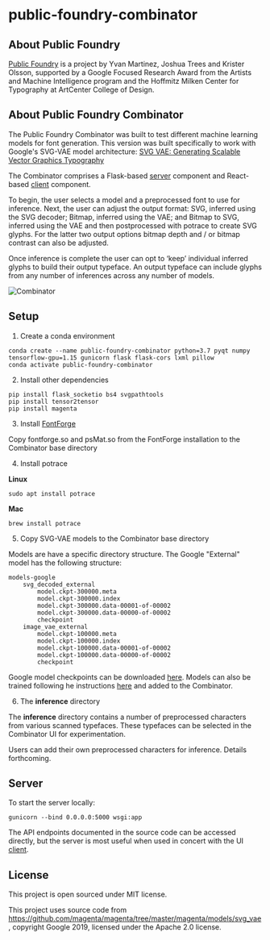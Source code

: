 # public-foundry-combinator

## About Public Foundry

[Public Foundry](http://publicfoundry.ai) is a project by Yvan Martinez, Joshua Trees and Krister Olsson, supported by a Google Focused Research Award from the Artists and Machine Intelligence program and the Hoffmitz Milken Center for Typography at ArtCenter College of Design.

## About Public Foundry Combinator

The Public Foundry Combinator was built to test different machine learning models for font generation. This version was built specifically to work with Google's SVG-VAE model architecture: [SVG VAE: Generating Scalable Vector Graphics Typography](https://magenta.tensorflow.org/svg-vae)

The Combinator comprises a Flask-based [server](https://github.com/kolsson/public-foundry-combinator) component and React-based [client](https://github.com/kolsson/public-foundry-combinator-ui) component.

To begin, the user selects a model and a preprocessed font to use for inference. Next, the user can adjust the output format: SVG, inferred using the SVG decoder; Bitmap, inferred using the VAE; and Bitmap to SVG, inferred using the VAE and then postprocessed with potrace to create SVG glyphs. For the latter two output options bitmap depth and / or bitmap contrast can also be adjusted.

Once inference is complete the user can opt to ‘keep’ individual inferred glyphs to build their output typeface. An output typeface can include glyphs from any number of inferences across any number of models.

![Combinator](http://publicfoundry.ai/assets/combinator.png)

## Setup

1. Create a conda environment
```
conda create --name public-foundry-combinator python=3.7 pyqt numpy tensorflow-gpu=1.15 gunicorn flask flask-cors lxml pillow
conda activate public-foundry-combinator
```    
2. Install other dependencies
```
pip install flask_socketio bs4 svgpathtools
pip install tensor2tensor
pip install magenta
```
3. Install [FontForge](https://github.com/fontforge/fontforge/releases/tag/20190801) 

Copy fontforge.so and psMat.so from the FontForge installation to the Combinator base directory

4. Install potrace

**Linux**
```
sudo apt install potrace
```
**Mac**
```
brew install potrace
```

5. Copy SVG-VAE models to the Combinator base directory

Models are have a specific directory structure. The Google "External" model has the following structure:
```
models-google
    svg_decoded_external
        model.ckpt-300000.meta
        model.ckpt-300000.index
        model.ckpt-300000.data-00001-of-00002
        model.ckpt-300000.data-00000-of-00002
        checkpoint
    image_vae_external
        model.ckpt-100000.meta
        model.ckpt-100000.index
        model.ckpt-100000.data-00001-of-00002
        model.ckpt-100000.data-00000-of-00002
        checkpoint
```      
Google model checkpoints can be downloaded [here](https://storage.googleapis.com/magentadata/models/svg_vae/svg_vae.tar.gz).
Models can also be trained following he instructions [here](https://github.com/magenta/magenta/tree/master/magenta/models/svg_vae) and added to the Combinator.

6. The **inference** directory 

The **inference** directory contains a number of preprocessed characters from various scanned typefaces. These typefaces can be selected in the Combinator UI for experimentation. 

Users can add their own preprocessed characters for inference. Details forthcoming.

## Server

To start the server locally:
```
gunicorn --bind 0.0.0.0:5000 wsgi:app
```

The API endpoints documented in the source code can be accessed directly, but the server is most useful when used in concert with the UI [client](https://github.com/kolsson/public-foundry-combinator-ui).

## License

This project is open sourced under MIT license.

This project uses source code from https://github.com/magenta/magenta/tree/master/magenta/models/svg_vae, copyright Google 2019, licensed under the Apache 2.0 license.
